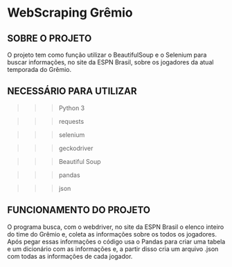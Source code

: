 # WebScraping Grêmio

## SOBRE O PROJETO
O projeto tem como função utilizar o BeautifulSoup e o Selenium para buscar informações, 
no site da ESPN Brasil, sobre os jogadores da atual temporada do Grêmio.


## NECESSÁRIO PARA UTILIZAR
>>> Python 3

>>> requests

>>> selenium

>>> geckodriver

>>> Beautiful Soup

>>> pandas

>>> json


## FUNCIONAMENTO DO PROJETO
O programa busca, com  o webdriver, no site da ESPN Brasil o elenco inteiro do 
time do Grêmio e, coleta as informações sobre os todos os jogadores. Após pegar 
essas informações o código usa o Pandas para criar uma tabela e um dicionário com 
as informações e, a partir disso cria um arquivo .json com todas as informações de cada jogador.
